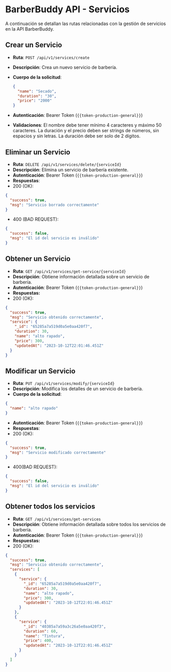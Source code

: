 # BarberBuddy API - Servicios

A continuación se detallan las rutas relacionadas con la gestión de servicios en la API BarberBuddy.

## Crear un Servicio

- **Ruta**: `POST /api/v1/services/create`
- **Descripción**: Crea un nuevo servicio de barbería.
- **Cuerpo de la solicitud**:

  ```json
  {
    "name": "Secado",
    "duration": "30",
    "price": "2000"
  }
  ```

- **Autenticación**: Bearer Token (`{{token-production-general}}`)
- **Validaciones**: El nombre debe tener mínimo 4 caracteres y máximo 50 caracteres. La duración y el precio deben ser strings de números, sin espacios y sin letras. La duración debe ser solo de 2 dígitos.

## Eliminar un Servicio

- **Ruta**: `DELETE /api/v1/services/delete/{serviceId}`
- **Descripción**: Elimina un servicio de barbería existente.
- **Autenticación**: Bearer Token (`{{token-production-general}}`)
- **Respuestas**:
- 200 (OK):

```json
{
  "success": true,
  "msg": "Servicio borrado correctamente"
}
```

- 400 (BAD REQUEST):

```json
{
  "success": false,
  "msg": "El id del servicio es inválido"
}
```

## Obtener un Servicio

- **Ruta**: `GET /api/v1/services/get-service/{serviceId}`
- **Descripción**: Obtiene información detallada sobre un servicio de barbería.
- **Autenticación**: Bearer Token (`{{token-production-general}}`)
- **Respuestas:**
- 200 (OK):

```json
{
  "success": true,
  "msg": "Servicio obtenido correctamente",
  "service": {
    "_id": "65285a7a519d0a5e0aa420f7",
    "duration": 30,
    "name": "alto rapado",
    "price": 300,
    "updatedAt": "2023-10-12T22:01:46.451Z"
  }
}
```

## Modificar un Servicio

- **Ruta**: `PUT /api/v1/services/modify/{serviceId}`
- **Descripción**: Modifica los detalles de un servicio de barbería.
- **Cuerpo de la solicitud**:

```json
{
  "name": "alto rapado"
}
```

- **Autenticación**: Bearer Token (`{{token-production-general}}`)
- **Respuestas**:
- 200 (OK):

```json
{
  "success": true,
  "msg": "Servicio modificado correctamente"
}
```

- 400(BAD REQUEST):

```json
{
  "success": false,
  "msg": "El id del servicio es inválido"
}
```

## Obtener todos los servicios

- **Ruta**: `GET /api/v1/services/get-services`
- **Descripción**: Obtiene información detallada sobre todos los servicios de barbería.
- **Autenticación**: Bearer Token (`{{token-production-general}}`)
- **Respuestas:**
- 200 (OK):

```json
{
  "success": true,
  "msg": "Servicio obtenido correctamente",
  "services": [
    {
      "service": {
        "_id": "65285a7a519d0a5e0aa420f7",
        "duration": 30,
        "name": "alto rapado",
        "price": 300,
        "updatedAt": "2023-10-12T22:01:46.451Z"
      }
    },
    {
      "service": {
        "_id": "40385a7a59a3c26a5e0aa420f3",
        "duration": 60,
        "name": "Tintura",
        "price": 400,
        "updatedAt": "2023-10-12T22:01:46.451Z"
      }
    }
  ]
}
```
